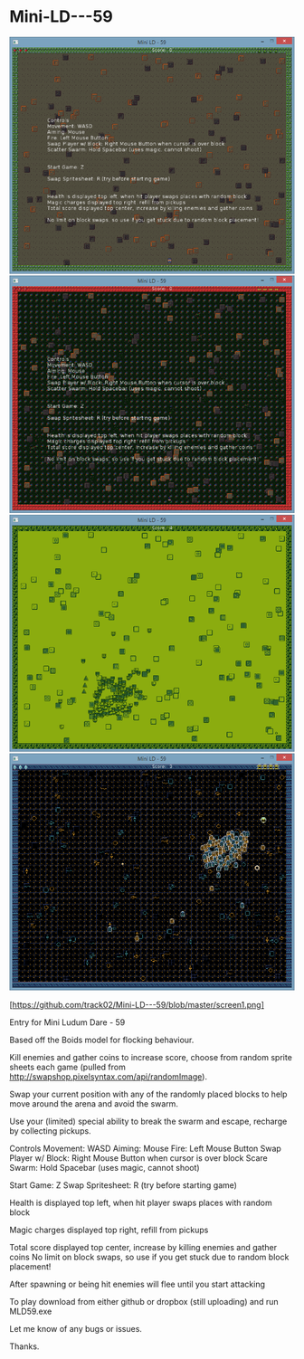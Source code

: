 # Mini-LD---59

![Sprite Swap 1](https://github.com/track02/Mini-LD---59/blob/master/screen1.png "Screen1")
![Sprite Swap 2](https://github.com/track02/Mini-LD---59/blob/master/screen2.png "Screen2")
![Sprite Swap 3](https://github.com/track02/Mini-LD---59/blob/master/screen3.png "Screen3")
![Sprite Swap 4](https://github.com/track02/Mini-LD---59/blob/master/screen4.png "Screen4")

[https://github.com/track02/Mini-LD---59/blob/master/screen1.png]

Entry for Mini Ludum Dare - 59

Based off the Boids model for flocking behaviour.

Kill enemies and gather coins to increase score, choose from random sprite sheets each game (pulled from http://swapshop.pixelsyntax.com/api/randomImage).

Swap your current position with any of the randomly placed blocks to help move around the arena and avoid the swarm. 

Use your (limited) special ability to break the swarm and escape, recharge by collecting pickups.

Controls
Movement: WASD
Aiming: Mouse
Fire: Left Mouse Button
Swap Player w/ Block: Right Mouse Button when cursor is over block
Scare Swarm: Hold Spacebar (uses magic, cannot shoot)

Start Game: Z
Swap Spritesheet: R (try before starting game)

Health is displayed top left, when hit player swaps places with random block

Magic charges displayed top right, refill from pickups

Total score displayed top center, increase by killing enemies and gather coins
No limit on block swaps, so use if you get stuck due to random block placement!

After spawning or being hit enemies will flee until you start attacking

To play download from either github or dropbox (still uploading) and run MLD59.exe

Let me know of any bugs or issues.

Thanks.



